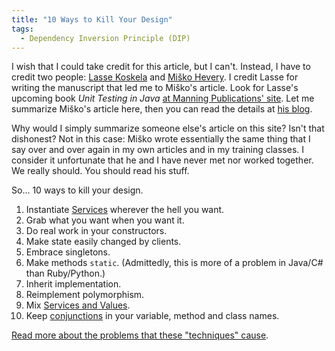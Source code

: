 ```yaml
---
title: "10 Ways to Kill Your Design"
tags:
  - Dependency Inversion Principle (DIP)
---
```

I wish that I could take credit for this article, but I can't. Instead, I have to credit two people: [Lasse Koskela](https://www.twitter.com/#!/lassekoskela) and [Mi&scaron;ko Hevery](https://twitter.com/#!/mhevery). I credit Lasse for writing the manuscript that led me to Mi&scaron;ko's article. Look for Lasse's upcoming book _Unit Testing in Java_ [at Manning Publications' site](https://manning.com/koskela2/). Let me summarize Mi&scaron;ko's article here, then you can read the details at [his blog](https://misko.hevery.com/2008/07/30/top-10-things-which-make-your-code-hard-to-test/).

Why would I simply summarize someone else's article on this site? Isn't that dishonest? Not in this case: Mi&scaron;ko wrote essentially the same thing that I say over and over again in my own articles and in my training classes. I consider it unfortunate that he and I have never met nor worked together. We really should. You should read his stuff.

So... 10 ways to kill your design.

1. Instantiate [Services](/permalink/when-is-it-safe-to-introduce-test-doubles) wherever the hell you want.
1. Grab what you want when you want it.
1. Do real work in your constructors.
1. Make state easily changed by clients.
1. Embrace singletons.
1. Make methods `static`. (Admittedly, this is more of a problem in Java/C# than Ruby/Python.)
1. Inherit implementation.
1. Reimplement polymorphism.
1. Mix [Services and Values](/permalink/when-is-it-safe-to-introduce-test-doubles).
1. Keep [conjunctions](https://dictionary.reference.com/browse/conjunction) in your variable, method and class names.

[Read more about the problems that these "techniques" cause](https://misko.hevery.com/2008/07/30/top-10-things-which-make-your-code-hard-to-test/).

